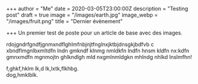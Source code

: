 +++
author = "Me"
date = 2020-03-05T23:00:00Z
description = "Testing post"
draft = true
image = "/images/earth.jpg"
image_webp = "/images/fruit.png"
title = "Dernier évènement"

+++
Un premier test de poste pour un article de base avec des images.

rdojgndrfgndfjgnmxndflghlmfnbjnjtfnglnxjktbjdnsgkjbdfvb c xbndflmgnlbxmltdfn lndn gmkndf klnmg nmldkfn lndfn hnsm kldfn nx:kdfn gmnxmdfn mgnmojtn ghlkndlgh mld nxgmlnmldgkn mhlndg nhlkd lnslmfhn!

f,ghkf,hklm lk,d lk,lxtk,flkhbg.  
dog,hmklblk.